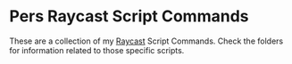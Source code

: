 # Pers Raycast Script Commands

These are a collection of my [Raycast](https://www.raycast.com/) Script Commands. Check the folders for information related to those specific scripts.

